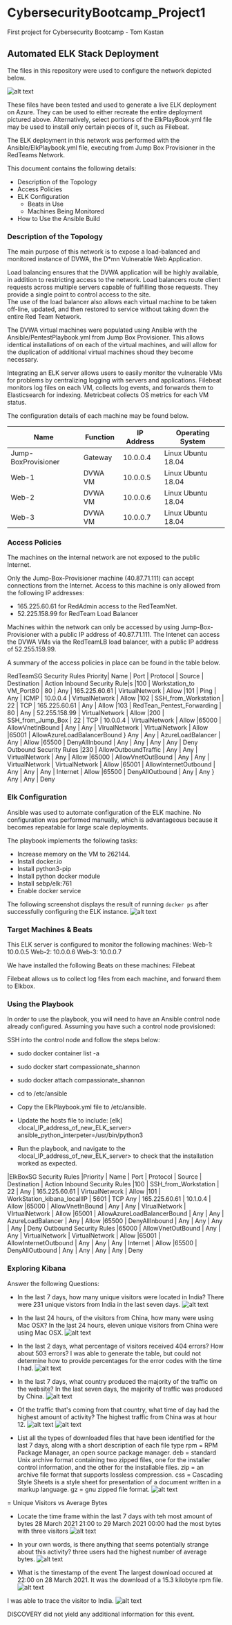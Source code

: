 # CybersecurityBootcamp_Project1
First project for Cybersecurity Bootcamp - Tom Kastan

## Automated ELK Stack Deployment

The files in this repository were used to configure the network depicted below.

![alt text](Diagrams/ElkStackDeployment.png "ELK Stack Deployment")

These files have been tested and used to generate a live ELK deployment on Azure. They can be used to either recreate the entire deployment pictured above. Alternatively, select portions of the ElkPlayBook.yml file may be used to install only certain pieces of it, such as Filebeat.

The ELK deployment in this network was performed with the Ansible/ElkPlaybook.yml file, executing from Jump Box Provisioner in the RedTeams Network.

This document contains the following details:
- Description of the Topology
- Access Policies
- ELK Configuration
  - Beats in Use
  - Machines Being Monitored
- How to Use the Ansible Build


### Description of the Topology

The main purpose of this network is to expose a load-balanced and monitored instance of DVWA, the D*mn Vulnerable Web Application.

Load balancing ensures that the DVWA application will be highly available, in addition to restricting access to the network.
Load balancers route client requests across multiple servers capable of fulfilling those requests.  They provide a single point to control access to the site.  
The use of the load balancer also allows each virtual  machine to be taken off-line, updated, and then restored to service without taking down the entire Red Team Network.

The DVWA virtual machines were populated using Ansible with the Ansible/PentestPlaybook.yml from Jump Box Provisioner.  This allows identical installations of on each of the virtual machines, and 
will allow for the duplication of additional virtual machines shoud they become necessary.

Integrating an ELK server allows users to easily monitor the vulnerable VMs for problems by centralizing logging with servers and applications.
Filebeat monitors log files on each VM, collects log events, and forwards them to Elasticsearch for indexing.
Metricbeat collects OS metrics for each VM status.

The configuration details of each machine may be found below.

| Name                | Function | IP Address | Operating System   |
|---------------------|----------|------------|--------------------|
| Jump-BoxProvisioner | Gateway  | 10.0.0.4   | Linux Ubuntu 18.04 |
| Web-1               | DVWA VM  | 10.0.0.5   | Linux Ubuntu 18.04 |
| Web-2               | DVWA VM  | 10.0.0.6   | Linux Ubuntu 18.04 |
| Web-3               | DVWA VM  | 10.0.0.7   | Linux Ubuntu 18.04 |

### Access Policies

The machines on the internal network are not exposed to the public Internet. 

Only the Jump-Box-Provisioner machine (40.87.71.111) can accept connections from the Internet. Access to this machine is only allowed from the following IP addresses:
- 165.225.60.61 for RedAdmin access to the RedTeamNet.
- 52.225.158.99 for RedTeam Load Balancer

Machines within the network can only be accessed by using Jump-Box-Provisioner with a public IP address of 40.87.71.111.
The Intenet can access the DVWA VMs via the RedTeamLB load balancer, with a public IP address of 52.255.159.99.

A summary of the access policies in place can be found in the table below.

RedTeamSG Security Rules
Priority| Name                               | Port  |   Protocol  |  Source            | Destination     |   Action
Inbound Security Rule|s
|100    |         Workstation_to VM_Port80   |  80   |   Any       |  165.225.60.61     | VirtualNetwork  |   Allow
|101    |         Ping                       | Any   |   ICMP      |  10.0.0.4          | VirtualNetwork  |   Allow
|102    |         SSH_from_Workstation       |  22   |   TCP       |  165.225.60.61     | Any             |   Allow
|103    |         RedTean_Pentest_Forwarding |  80   |   Any       |  52.255.158.99     | VirtualNetwork  |   Allow
|200    |         SSH_from_Jump_Box          |  22   |   TCP       |  10.0.0.4          | VirtualNetwork  |   Allow
|65000  |       AllowVnetInBound             | Any   |   Any       |  VIrualNetwork     | VIrtualNetwork  |   Allow
|65001  |       AllowAzureLoadBalancerBound  } Any   |   Any       |  AzureLoadBalancer | Any             |   Allow
|65500  |       DenyAllInbound               | Any   |   Any       |  Any               | Any             |   Deny
Outbound Security Rules
|230    |         AllowOutboundTraffic       | Any   |   Any       |  VirtualNetwork    | Any             |   Allow
|65000  |       AllowVnetOutBound            | Any   |   Any       |  VirtualNetwork    | VirtualNetwork  |   Allow
|65001  |       AllowInternetOutbound        | Any   |   Any       |  Any               | Internet        |   Allow
|65500  |       DenyAllOutbound              | Any   |   Any       }  Any               | Any             |   Deny

### Elk Configuration

Ansible was used to automate configuration of the ELK machine. No configuration was performed manually, which is advantageous because it becomes repeatable for large scale deployments.

The playbook implements the following tasks:
- Increase memory on the VM to 262144.
- Install docker.io
- Install python3-pip
- Install python docker module
- Install sebp/elk:761
- Enable docker service

The following screenshot displays the result of running `docker ps` after successfully configuring the ELK instance.
![alt text](Images/psShowingElkOnElkbox.png "ps showing ELK on Elkbox")

### Target Machines & Beats
This ELK server is configured to monitor the following machines:
Web-1: 10.0.0.5
Web-2: 10.0.0.6
Web-3: 10.0.0.7

We have installed the following Beats on these machines:
Filebeat

Filebeat allows us to collect log files from each machine, and forward them to Elkbox.

### Using the Playbook
In order to use the playbook, you will need to have an Ansible control node already configured. Assuming you have such a control node provisioned: 

SSH into the control node and follow the steps below:
- sudo docker container list -a
- sudo docker start compassionate_shannon
- sudo docker attach compassionate_shannon
- cd to /etc/ansible
- Copy the ElkPlaybook.yml file to /etc/ansible.
- Update the hosts file to include:
[elk]
<local_IP_address_of_new_ELK_server> ansible_python_interpeter=/usr/bin/python3

- Run the playbook, and navigate to the <local_IP_address_of_new_ELK_server> to check that the installation worked as expected.

|ElkBoxSG Security Rules
|Priority   |   Name                            |  Port  |   Protocol |     Source            | Destination     |  Action
Inbound Security Rules
|100        |   SSH_from_Workstation            |  22    |   Any      |    165.225.60.61      | VirtualNetwork  |  Allow
|101        |   WorkStation_kibana_localIIP     |  5601  |   TCP Any  |    165.225.60.61      | 10.1.0.4        |  Allow
|65000      |   AllowVnetInBound                |  Any   |   Any      |    VIrualNetwork      | VIrtualNetwork  |  Allow
|65001      |   AllowAzureLoadBalancerBound     |  Any   |   Any      |    AzureLoadBalancer  | Any             |  Allow
|65500      |   DenyAllInbound                  |  Any   |   Any      |    Any                | Any             |  Deny
Outbound Security Rules
|65000      |   AllowVnetOutBound               |  Any   |   Any      |    VirtualNetwork     | VirtualNetwork  |  Allow
|65001      |   AllowInternetOutbound           |  Any   |   Any      |    Any                | Internet        |  Allow
|65500      |   DenyAllOutbound                 |  Any   |   Any      |    Any                | Any             |  Deny

### Exploring Kibana
Answer the following Questions:

- In the last 7 days, how many unique visitors were located in India?
There were 231 unique vistors from India in the last seven days.
![alt text](Images/IndiaWebVisitors.png "Unique visitors from India in the last seven days.")


- In the last 24 hours, of the visitors from China, how many were using Mac OSX?
In the last 24 hours, eleven unique visitors from China were using Mac OSX.
![alt text](Images/China24hOsx.png "Unique users of Mac OSX from China in the last twenty-four hours.")


- In the last 2 days, what percentage of visitors received 404 errors? How about 503 errors?
I was able to generate the table, but could not determine how to provide percentages for the error codes with the time I had.
![alt text](Images/ResponseCode2Days.png "Repsponse codes for the last two days.")

- In the last 7 days, what country produced the majority of the traffic on the website?
In the last seven days, the majority of traffic was produced by China.
![alt text](Images/TrafficLast7Days.png "Web traffic for last seven days showing majority is produced from China.")

- Of the traffic that's coming from that country, what time of day had the highest amount of activity?
The highest traffic from China was at hour 12.
![alt text](Images/TrafficHeatmapByCountry.png "Heatmap by country.")
![alt text](Images/TrafficHeatmapMaxVisits.png "Heatmap by country with drill down.")


- List all the types of downloaded files that have been identified for the last 7 days, along with a short description of each file type
rpm = RPM Package Manager, an open source package manager.
deb = standard Unix archive format containing two zipped files, one for the installer control information, and the other for the installable files.
zip = an archive file format that supports lossless compression.
css = Cascading Style Sheets is a style sheet for presentation of a document written in a markup language.
gz = gnu zipped file format.
![alt text](Images/FileTypes7Days.png "File types for the last seven days.")


= Unique Visitors vs Average Bytes
- Locate the time frame within the last 7 days with teh most amount of bytes
28 March 2021 21:00 to 29 March 2021 00:00 had the most bytes with three visitors
![alt text](Images/EventAvgBytes.png "Unique Visitors vs Average Bytes.")

- In your own words, is there anything that seems potentially strange about this activity?
three users had the highest number of average bytes.
![alt text](Images/EventZoom.png "Focus on 28 March 2021 21:00")

- What is the timestamp of the event
The largest download occured at 22:00 on 28 March 2021.  It was the download of a 15.3 kilobyte rpm file.
![alt text](Images/EventZoomFirst.png "Focus on first event.")

I was able to trace the visitor to India.
![alt text](Images/EventSourcIndia.png "India!")

DISCOVERY did not yield any additional information for this event.